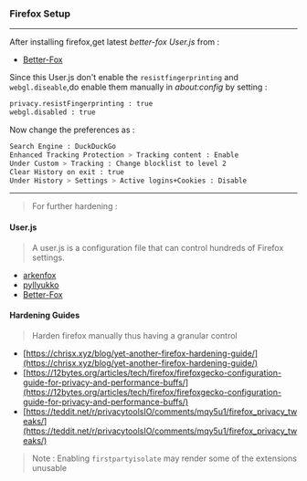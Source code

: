 ### Firefox Setup 
---
After installing firefox,get latest _better-fox User.js_ from :
- [Better-Fox](https://github.com/yokoffing/Better-Fox/blob/master/user.js)

Since this User.js don't enable the ```resistfingerprinting``` and ```webgl.diseable```,do enable them manually in _about:config_ by setting :
```sh
privacy.resistFingerprinting : true
webgl.disabled : true
```
Now change the preferences as :
```sh
Search Engine : DuckDuckGo
Enhanced Tracking Protection > Tracking content : Enable
Under Custom > Tracking : Change blocklist to level 2
Clear History on exit : true
Under History > Settings > Active logins+Cookies : Disable
```

---
> For further hardening :
####  User.js
> A user.js is a configuration file that can control hundreds of Firefox settings.
- [arkenfox](https://github.com/arkenfox/user.js)
- [pyllyukko](https://github.com/pyllyukko/user.js/)
- [Better-Fox](https://github.com/yokoffing/Better-Fox/blob/master/user.js)

####  Hardening Guides
> Harden firefox manually thus having a granular control
- [https://chrisx.xyz/blog/yet-another-firefox-hardening-guide/](https://chrisx.xyz/blog/yet-another-firefox-hardening-guide/)
- [https://12bytes.org/articles/tech/firefox/firefoxgecko-configuration-guide-for-privacy-and-performance-buffs/](https://12bytes.org/articles/tech/firefox/firefoxgecko-configuration-guide-for-privacy-and-performance-buffs/)
- [https://teddit.net/r/privacytoolsIO/comments/mqy5u1/firefox_privacy_tweaks/](https://teddit.net/r/privacytoolsIO/comments/mqy5u1/firefox_privacy_tweaks/)

> Note : Enabling ```firstpartyisolate``` may render some of the extensions unusable
